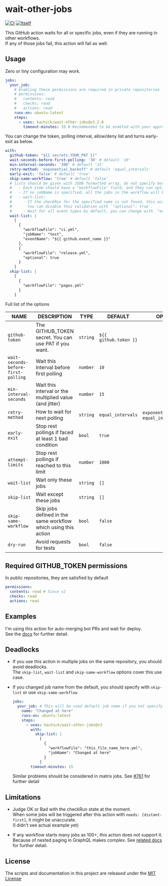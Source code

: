 # wait-other-jobs

[![CI](https://github.com/kachick/wait-other-jobs/actions/workflows/ci.yml/badge.svg?branch=main)](https://github.com/kachick/wait-other-jobs/actions/workflows/ci.yml?query=event%3Apush++)
[![Itself](https://github.com/kachick/wait-other-jobs/actions/workflows/itself.yml/badge.svg?branch=main)](https://github.com/kachick/wait-other-jobs/actions/workflows/itself.yml?query=event%3Apush++)

This GitHub action waits for all or specific jobs, even if they are running in other workflows.\
If any of those jobs fail, this action will fail as well.

## Usage

Zero or tiny configuration may work.

```yaml
jobs:
  your_job:
    # Enabling these permissions are required in private repositories
    # permissions:
    #   contents: read
    #   checks: read
    #   actions: read
    runs-on: ubuntu-latest
    steps:
      - uses: kachick/wait-other-jobs@v3.2.0
        timeout-minutes: 15 # Recommended to be enabled with your appropriate value for fail-safe use
```

You can change the token, polling interval, allow/deny list and turns early-exit as below.

```yaml
with:
  github-token: "${{ secrets.YOUR_PAT }}"
  wait-seconds-before-first-polling: '30' # default '10'
  min-interval-seconds: '300' # default '15'
  retry-method: 'exponential_backoff' # default 'equal_intervals'
  early-exit: 'false' # default 'true'
  skip-same-workflow: 'true' # default 'false'
  # lists should be given with JSON formatted array, do not specify both wait-list and skip-list
  #   - Each item should have a "workflowFile" field, and they can optionally have a "jobName" field.
  #   - If no jobName is specified, all the jobs in the workflow will be targeted.
  #   - wait-list: 
  #     - If the checkRun for the specified name is not found, this action raise errors by default.
  #       You can disable this validation with `"optional": true`.
  #     - Wait for all event types by default, you can change with `"eventName": "EVENT_NAME_AS_push"`.
  wait-list: |
    [
      {
        "workflowFile": "ci.yml",
        "jobName": "test",
        "eventName": "${{ github.event_name }}"
      },
      {
        "workflowFile": "release.yml",
        "optional": true
      }
    ]
  skip-list: |
    [
      {
        "workflowFile": "pages.yml"
      }
    ]
```

Full list of the options

| NAME                                | DESCRIPTION                                                    | TYPE     | DEFAULT               | OPTIONS                                  |
| ----------------------------------- | -------------------------------------------------------------- | -------- | --------------------- | ---------------------------------------- |
| `github-token`                      | The GITHUB_TOKEN secret. You can use PAT if you want.          | `string` | `${{ github.token }}` |                                          |
| `wait-seconds-before-first-polling` | Wait this interval before first polling                        | `number` | `10`                  |                                          |
| `min-interval-seconds`              | Wait this interval or the multiplied value (and jitter)        | `number` | `15`                  |                                          |
| `retry-method`                      | How to wait for next polling                                   | `string` | `equal_intervals`     | `exponential_backoff`, `equal_intervals` |
| `early-exit`                        | Stop rest pollings if faced at least 1 bad condition           | `bool`   | `true`                |                                          |
| `attempt-limits`                    | Stop rest pollings if reached to this limit                    | `number` | `1000`                |                                          |
| `wait-list`                         | Wait only these jobs                                           | `string` | `[]`                  |                                          |
| `skip-list`                         | Wait except these jobs                                         | `string` | `[]`                  |                                          |
| `skip-same-workflow`                | Skip jobs defined in the same workflow which using this action | `bool`   | `false`               |                                          |
| `dry-run`                           | Avoid requests for tests                                       | `bool`   | `false`               |                                          |

## Required GITHUB_TOKEN permissions

In public repositories, they are satisfied by default

```yaml
permissions:
  contents: read # Since v2
  checks: read
  actions: read
```

## Examples

I'm using this action for auto-merging bot PRs and wait for deploy.\
See the [docs](docs/examples.md) for further detail.

## Deadlocks

- If you use this action in multiple jobs on the same repository, you should avoid deadlocks.\
  The `skip-list`, `wait-list` and `skip-same-workflow` options cover this use case.

- If you changed job name from the default, you should specify with `skip-list` or use `skip-same-workflow`
  ```yaml
  jobs:
    your_job: # This will be used default job name if you not specify below "name" field
      name: "Changed at here"
      runs-on: ubuntu-latest
      steps:
        - uses: kachick/wait-other-jobs@v3
          with:
            skip-list: |
              [
                {
                  "workflowFile": "this_file_name_here.yml",
                  "jobName": "Changed at here"
                }
              ]
          timeout-minutes: 15
  ```
  Similar problems should be considered in matrix jobs. See [#761](https://github.com/kachick/wait-other-jobs/issues/761) for further detail

## Limitations

- Judge OK or Bad with the checkRun state at the moment.\
  When some jobs will be triggered after this action with `needs: [distant-first]`, it might be unaccurate.\
  (I didn't see actual example yet)

- If any workflow starts many jobs as 100+, this action does not support it.\
  Because of nested paging in GraphQL makes complex. See [related docs](https://github.com/octokit/plugin-paginate-graphql.js/blob/a6b12e867466b0c583b002acd1cb1ed90b11841f/README.md#L184-L218) for further detail.

## License

The scripts and documentation in this project are released under the [MIT License](LICENSE)
